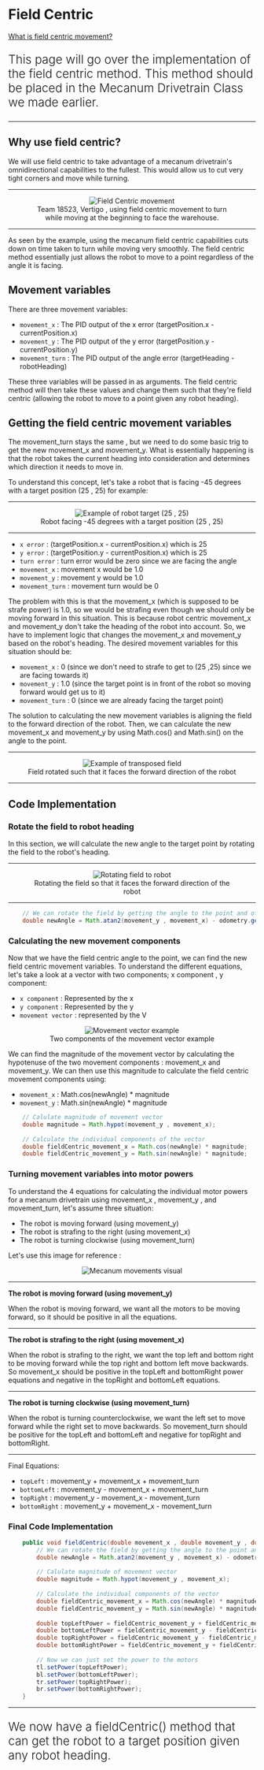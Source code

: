 
# Field Centric

[What is field centric movement?](https://rohitdasari0424.github.io/lookaheadPointTerm.html)

<p style = "font-weight : 300; font-size : 24px;">
This page will go over the implementation of the field centric method. This method should be placed in the Mecanum Drivetrain Class we made earlier.
</p>

---


## Why use field centric?

We will use field centric to take advantage of a mecanum drivetrain's omnidirectional capabilities to the fullest. This would allow us to cut very tight corners and move while turning.

---

<figure align="center">
    <img src="Images/field-centric-movement-example.gif" class="rounded-lg" alt="Field Centric movement" style="border-radius : 1.5%;">
    <figcaption class="mt-2 text-sm text-center text-gray-600">Team 18523, Vertigo , using field centric movement to turn while moving at the beginning to face the warehouse.</figcaption>
</figure>

---

As seen by the example, using the mecanum field centric capabilities cuts down on time taken to turn while moving very smoothly.
The field centric method essentially just allows the robot to move to a point regardless of the angle it is facing.

## Movement variables

There are three movement variables:

- `movement_x` : The PID output of the x error (targetPosition.x - currentPosition.x)
- `movement_y` : The PID output of the y error (targetPosition.y - currentPosition.y)
- `movement_turn` : The PID output of the angle error (targetHeading -  robotHeading)


These three variables will be passed in as arguments. The field centric method will then take these values and change them such that they're field centric (allowing the robot to move to a point given any robot heading).

## Getting the field centric movement variables

The movement_turn stays the same , but we need to do some basic trig to get the new movement_x and movement_y. What is essentially happening is that the robot takes the current heading into consideration and determines which direction it needs to move in.

To understand this concept, let's take a robot that is facing -45 degrees with a target position (25 , 25) for example:

---

<figure align="center">
    <img src="Images/facing_towards_target.png" class="rounded-lg" alt="Example of robot target (25 , 25)" style="border-radius : 1.5%;">
    <figcaption class="mt-2 text-sm text-center text-gray-600">Robot facing -45 degrees with a target position (25 , 25)</figcaption>
</figure>

---

- `x error` : (targetPosition.x - currentPosition.x) which is 25
- `y error` : (targetPosition.y - currentPosition.x) which is 25
- `turn error` : turn error would be zero since we are facing the angle
- `movement_x` : movement x would be 1.0
- `movement_y` : movement y would be 1.0
- `movement_turn` : movement turn would be 0



The problem with this is that the movement_x (which is supposed to be strafe power) is 1.0, so we would be strafing even though we should only be moving forward in this situation. This is because robot centric movement_x and movement_y don't take the heading of the robot into account. So, we have to implement logic that changes the movement_x and movement_y based on the robot's heading.
The desired movement variables for this situation should be:
- `movement_x` : 0 (since we don't need to strafe to get to (25 ,25) since we are facing towards it)
- `movement_y` : 1.0 (since the target point is in front of the robot so moving forward would get us to it)
- `movement_turn` : 0 (since we are already facing the target point)

The solution to calculating the new movement variables is aligning the field to the forward direction of the robot. Then, we can calculate the new movement_x and movement_y by using Math.cos() and Math.sin() on the angle to the point.

---

<figure align="center">
    <img src="Images/rotated_field_facing_towards_target.png" class="rounded-lg" alt="Example of transposed field" style="border-radius : 1.5%;">
    <figcaption class="mt-2 text-sm text-center text-gray-600">Field rotated such that it faces the forward direction of the robot</figcaption>
</figure>

---

## Code Implementation

### Rotate the field to robot heading

In this section, we will calculate the new angle to the target point by rotating the field to the robot's heading.

---

<figure align="center">
    <img src="Images/rotating-field-example.gif" class="rounded-lg" alt="Rotating field to robot" style="border-radius : 1.5%;">
    <figcaption class="mt-2 text-sm text-center text-gray-600">Rotating the field so that it faces the forward direction of the robot</figcaption>
</figure>

---

```java 
    // We can rotate the field by getting the angle to the point and offsetting it by the robot heading
    double newAngle = Math.atan2(movement_y , movement_x) - odometry.getHeading();
```

### Calculating the new movement components

Now that we have the field centric angle to the point, we can find the new field centric movement variables.
To understand the different equations, let's take a look at a vector with two components; x component , y component:
- `x component` : Represented by the x
- `y component` : Represented by the y
- `movement vector` : represented by the V

<figure align="center">
    <img src="Images/movement-vector-example.png" class="rounded-lg" alt="Movement vector example" style="border-radius : 1.5%;">
    <figcaption class="mt-2 text-sm text-center text-gray-600">Two components of the movement vector example</figcaption>
</figure>

We can find the magnitude of the movement vector by calculating the hypotenuse of the two movement components : movement_x and movement_y. We can then use this magnitude to calculate the field centric movement components using:
- `movement_x` : Math.cos(newAngle) * magnitude
- `movement_y` : Math.sin(newAngle) * magnitude

```java 
    // Calulate magnitude of movement vector
    double magnitude = Math.hypot(movement_y , movement_x);
    
    // Calculate the individual components of the vector
    double fieldCentric_movement_x = Math.cos(newAngle) * magnitude;
    double fieldCentric_movement_y = Math.sin(newAngle) * magnitude;
```

### Turning movement variables into motor powers

To understand the 4 equations for calculating the individual motor powers for a mecanum drivetrain using movement_x , movement_y , and movement_turn, let's assume three situation:
- The robot is moving forward (using movement_y)
- The robot is strafing to the right (using movement_x)
- The robot is turning clockwise (using movement_turn)

Let's use this image for reference :

<figure align="center">
    <img src="Images/mecanum-movements.jfif" class="rounded-lg" alt="Mecanum movements visual" style="border-radius : 1.5%;">
</figure>

---

<b>The robot is moving forward (using movement_y)</b>

When the robot is moving forward, we want all the motors to be moving forward, so it should be positive in all the equations.

---

<b>The robot is strafing to the right (using movement_x)</b>

When the robot is strafing to the right, we want the top left and bottom right to be moving forward while the top right and bottom left move backwards. So movement_x should be positive in the topLeft and bottomRight power equations and negative in the topRight and bottomLeft equations.

---

<b>The robot is turning clockwise (using movement_turn)</b>

When the robot is turning counterclockwise, we want the left set to move forward while the right set to move backwards. So movement_turn should be positive for the topLeft and bottomLeft and negative for topRight and bottomRight.

---

Final Equations:
- `topLeft` : movement_y + movement_x + movement_turn
- `bottomLeft` : movement_y - movement_x + movement_turn
- `topRight` : movement_y - movement_x - movement_turn
- `bottomRight` : movement_y + movement_x - movement_turn


### Final Code Implementation

```java 
    public void fieldCentric(double movement_x , double movement_y , double movement_turn){
        // We can rotate the field by getting the angle to the point and offsetting it by the robot heading
        double newAngle = Math.atan2(movement_y , movement_x) - odometry.getHeading();
        
        // Calulate magnitude of movement vector
        double magnitude = Math.hypot(movement_y , movement_x);
    
        // Calculate the individual components of the vector
        double fieldCentric_movement_x = Math.cos(newAngle) * magnitude;
        double fieldCentric_movement_y = Math.sin(newAngle) * magnitude;
        
        double topLeftPower = fieldCentric_movement_y + fieldCentric_movement_x + movement_turn;
        double bottomLeftPower = fieldCentric_movement_y - fieldCentric_movement_x + movement_turn;
        double topRightPower = fieldCentric_movement_y - fieldCentric_movement_x - movement_turn;
        double bottomRightPower = fieldCentric_movement_y + fieldCentric_movement_x - movement_turn;
        
        // Now we can just set the power to the motors
        tl.setPower(topLeftPower);
        bl.setPower(bottomLeftPower);
        tr.setPower(topRightPower);
        br.setPower(bottomRightPower);
    }
```

---

<p style = "font-weight : 300; font-size : 24px;">
We now have a fieldCentric() method that can get the robot to a target position given any robot heading.
</p>
